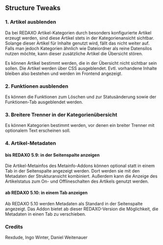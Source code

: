 ## Structure Tweaks

### 1. Artikel ausblenden

Da bei REDAXO Artikel-Kategorien durch besonders konfigurierte Artikel erzeugt werden, sind diese Artikel stets in der Kategorienansicht sichtbar. 
Solange dieser Artikel für Inhalte genutzt wird, fällt das nicht weiter auf.
Falls man jedoch Kategorien ähnlich wie Dateiordner als reine Datensilos nutzen möchte, kann dieser zusätzliche Artikel die Übersicht stören.

Es können Artikel bestimmt werden, die in der Übersicht nicht sichtbar sein sollen. 
Die Artikel werden über CSS ausgeblendet. Evtl. vorhandene Inhalte bleiben also bestehen und werden im Frontend angezeigt.

### 2. Funktionen ausblenden

Es können die Funktionen zum Löschen und zur Statusänderung sowie der Funktionen-Tab ausgeblendet werden.

### 3. Breitere Trenner in der Kategorienübersicht

Es können Kategorien bestimmt werden, vor denen ein breiter Trenner mit optionalem Text erscheinen soll.  

### 4. Artikel-Metadaten 

#### bis REDAXO 5.9: in der Seitenspalte anzeigen

Die Artikel-Metainfos des Metainfo-Addons können optional statt in einem Tab in der Seitenspalte angezeigt werden. Dort werden sie mit den Metadaten der Strukturansicht kombiniert. Außerdem kann die Anzeige des Artikelstatus zum On- und Offlineschalten des Artikels genutzt werden. 

#### ab REDAXO 5.10: in einem Tab anzeigen

Ab REDAXO 5.10 werden Metadaten als Standard in der Seitenspalte angezeigt. Das Addon bietet ab dieser REDAXO-Version die Möglichkeit, die Metadaten in einen Tab zu verschieben.

### Credits

Rexdude, Ingo Winter, Daniel Weitenauer








